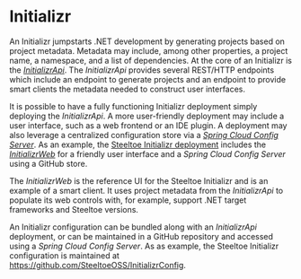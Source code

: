 # Initializr

An Initializr jumpstarts .NET development by generating projects based on project metadata.
Metadata may include, among other properties, a project name, a namespace, and a list of dependencies.
At the core of an Initializr is the _[InitializrApi](https://github.com/SteeltoeOSS/InitializrApi)_.
The _InitializrApi_ provides several REST/HTTP endpoints which include an endpoint to generate projects and an endpoint to provide smart clients the metadata needed to construct user interfaces.

It is possible to have a fully functioning Initializr deployment simply deploying the _InitializrApi_.
A more user-friendly deployment may include a user interface, such as a web frontend or an IDE plugin.
A deployment may also leverage a centralized configuration store via a _[Spring Cloud Config Server](https://cloud.spring.io/spring-cloud-config/multi/multi__spring_cloud_config_server.html)_.
As an example, the [Steeltoe Initializr deployment](https://start.steeltoe.io) includes the _[InitializrWeb](https://github.com/SteeltoeOSS/InitializrWeb)_ for a friendly user interface and a _Spring Cloud Config Server_ using a GitHub store.

The _InitializrWeb_ is the reference UI for the Steeltoe Initializr and is an example of a smart client.  It uses project metadata from the _InitializrApi_ to populate its web controls with, for example, support .NET target frameworks and Steeltoe versions.

An Initializr configuration can be bundled along with an _InitializrApi_ deployment, or can be maintained in a GitHub repository and accessed using a _Spring Cloud Config Server_.
As as example, the Steeltoe Initializr configuration is maintained at https://github.com/SteeltoeOSS/InitializrConfig.
